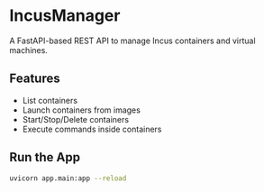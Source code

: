 # IncusManager

A FastAPI-based REST API to manage Incus containers and virtual machines.

## Features
- List containers
- Launch containers from images
- Start/Stop/Delete containers
- Execute commands inside containers

## Run the App
```bash
uvicorn app.main:app --reload